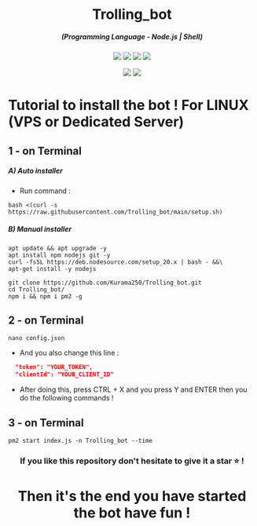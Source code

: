 <h1 align="center">Trolling_bot</h1>
<em><h5 align="center">(Programming Language - Node.js | Shell)</h5></em>

<p align="center">
  <img src="https://img.shields.io/github/stars/Kurama250/Trolling_bot">
  <img src="https://img.shields.io/github/license/Kurama250/Trolling_bot">
  <img src="https://img.shields.io/github/repo-size/Kurama250/Trolling_bot">
  <img src="https://img.shields.io/badge/stability-stable-green">
</p>

<p align="center">
  <img src="https://img.shields.io/npm/v/module-name">
  <img src="https://img.shields.io/npm/v/discord.js?label=discord.js">
</p>

# Tutorial to install the bot ! For LINUX (VPS or Dedicated Server)

## 1 - on Terminal

<h5>A) Auto installer</h5>

- Run command :

```shell script
bash <(curl -s https://raw.githubusercontent.com/Trolling_bot/main/setup.sh)
```
<h5>B) Manual installer</h5>

```shell script
apt update && apt upgrade -y
apt install npm nodejs git -y
curl -fsSL https://deb.nodesource.com/setup_20.x | bash - &&\
apt-get install -y nodejs
```

```shell script
git clone https://github.com/Kurama250/Trolling_bot.git
cd Trolling_bot/
npm i && npm i pm2 -g
```
## 2 - on Terminal

```shell script
nano config.json
```

- And you also change this line :

```json
  "token": "YOUR_TOKEN",
  "clientId": "YOUR_CLIENT_ID"
```

- After doing this, press CTRL + X and you press Y and ENTER then you do the following commands !

## 3 - on Terminal

```shell script
pm2 start index.js -n Trolling_bot --time
```

<h3 align="center">If you like this repository don't hesitate to give it a star ⭐ !</h3>
<h1 align="center">Then it's the end you have started the bot have fun !</h1>
